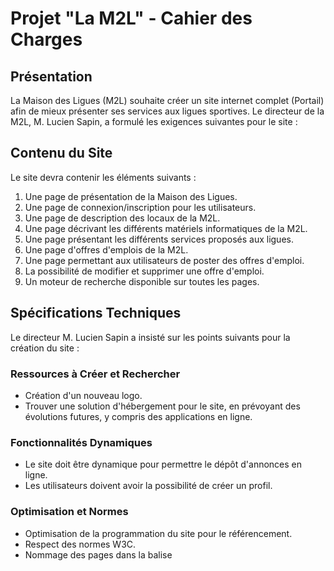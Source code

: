 # Projet "La M2L" - Cahier des Charges

## Présentation

La Maison des Ligues (M2L) souhaite créer un site internet complet (Portail) afin de mieux présenter ses services aux ligues sportives. Le directeur de la M2L, M. Lucien Sapin, a formulé les exigences suivantes pour le site :

## Contenu du Site

Le site devra contenir les éléments suivants :

1. Une page de présentation de la Maison des Ligues.
2. Une page de connexion/inscription pour les utilisateurs.
3. Une page de description des locaux de la M2L.
4. Une page décrivant les différents matériels informatiques de la M2L.
5. Une page présentant les différents services proposés aux ligues.
6. Une page d'offres d'emplois de la M2L.
7. Une page permettant aux utilisateurs de poster des offres d'emploi.
8. La possibilité de modifier et supprimer une offre d'emploi.
9. Un moteur de recherche disponible sur toutes les pages.

## Spécifications Techniques

Le directeur M. Lucien Sapin a insisté sur les points suivants pour la création du site :

### Ressources à Créer et Rechercher

- Création d'un nouveau logo.
- Trouver une solution d'hébergement pour le site, en prévoyant des évolutions futures, y compris des applications en ligne.

### Fonctionnalités Dynamiques

- Le site doit être dynamique pour permettre le dépôt d'annonces en ligne.
- Les utilisateurs doivent avoir la possibilité de créer un profil.

### Optimisation et Normes

- Optimisation de la programmation du site pour le référencement.
- Respect des normes W3C.
- Nommage des pages dans la balise <TITLE> par des titres parlants.
- Enregistrement des pages avec des noms parlants pour les URL en ligne.
- Possibilité de revenir à l'accueil en cliquant sur le logo depuis n'importe quelle page.
- Mise en page adaptative pour différentes résolutions.
- Compatibilité avec tous les navigateurs.

## Technologies Utilisées

- Langages : HTML, PHP (autres langages autorisés, tels que JavaScript, HTML5, AJAX, etc.).
- Système de gestion de base de données : MySQL.
- Styles CSS pour les mises en page et la présentation.

## Navigation

- Navigation simple.
- Respect de la règle des 3 clics (information consultable en moins de 3 clics).

## Graphisme et Ton

- Graphisme sobre.
- Atmosphère reposante.
- Trois couleurs dominantes.
- Ton : repos, détente, et liberté.

## Contraintes et Libertés

- Respecter le code couleur existant.
- Visuel en home page.
- Liberté dans la mise en page, le choix des photos, le design, les formes utilisées, et les icônes.

## Contrôle et Tests

- Le site devra subir une série de tests, y compris la navigation, le temps de chargement des pages, l'utilisabilité, l'ergonomie, etc.
- Les tests seront réalisés sur un échantillon de la population.

## Documentation Technique

M. Lucien Sapin demande la rédaction d'une documentation technique, semblable à une notice d'utilisation du site, pour faciliter son utilisation par des personnes n'ayant aucune compétence technique en développement informatique.

